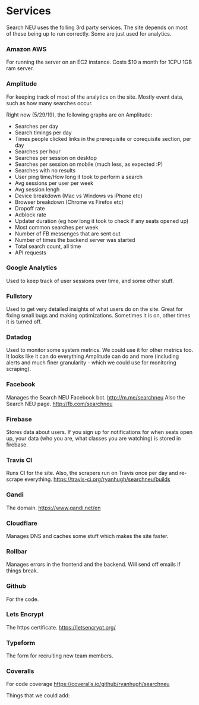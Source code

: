 # Services

Search NEU uses the folling 3rd party services. The site depends on most of these being up to run correctly. Some are just used for analytics. 

### Amazon AWS

For running the server on an EC2 instance. Costs $10 a month for 1CPU 1GB ram server. 

### Amplitude

For keeping track of most of the analytics on the site. Mostly event data, such as how many searches occur. 

Right now (5/29/19), the following graphs are on Amplitude:

 - Searches per day 
 - Search timings per day 
 - Times people clicked links in the prerequisite or corequisite section, per day
 - Searches per hour
 - Searches per session on desktop
 - Searches per session on mobile (much less, as expected :P)
 - Searches with no results
 - User ping time/How long it took to perform a search
 - Avg sessions per user per week
 - Avg session lengh
 - Device breakdown (Mac vs Windows vs iPhone etc)
 - Browser breakdown (Chrome vs Firefox etc)
 - Dropoff rate
 - Adblock rate
 - Updater duration (eg how long it took to check if any seats opened up)
 - Most common searches per week
 - Number of FB messenges that are sent out
 - Number of times the backend server was started 
 - Total search count, all time 
 - API requests
 
 ### Google Analytics
 
Used to keep track of user sessions over time, and some other stuff. 
  
 ### Fullstory
  
Used to get very detailed insights of what users do on the site. Great for fixing small bugs and making optimizations. Sometimes it is on, other times it is turned off. 

### Datadog

Used to monitor some system metrics. We could use it for other metrics too. It looks like it can do everything Amplitude can do and more (including alerts and much finer granularity - which we could use for monitoring scraping).

### Facebook

Manages the Search NEU Facebook bot. http://m.me/searchneu Also the Search NEU page. http://fb.com/searchneu

### Firebase

Stores data about users. If you sign up for notifications for when seats open up, your data (who you are, what classes you are watching) is stored in firebase. 

### Travis CI

Runs CI for the site. Also, the scrapers run on Travis once per day and re-scrape everything. 
https://travis-ci.org/ryanhugh/searchneu/builds

### Gandi

The domain. https://www.gandi.net/en

### Cloudflare

Manages DNS and caches some stuff which makes the site faster. 

### Rollbar

Manages errors in the frontend and the backend. Will send off emails if things break. 

### Github

For the code. 

### Lets Encrypt

The https certificate. https://letsencrypt.org/ 

### Typeform

The form for recruiting new team members. 

### Coveralls

For code coverage 
https://coveralls.io/github/ryanhugh/searchneu



Things that we could add:







